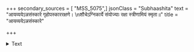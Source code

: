 +++
secondary_sources = [ "MSS_5075",]
jsonClass = "Subhaashita"
text = "आयव्ययेऽन्नसंस्कारे गृहोपस्काररक्षणे।  \nशौचेऽग्निकार्ये संयोज्याः रक्षा स्त्रीणामियं स्मृता॥"
title = "आयव्ययेऽन्नसंस्कारे"

+++

<details><summary>Text</summary>

आयव्ययेऽन्नसंस्कारे गृहोपस्काररक्षणे।  
शौचेऽग्निकार्ये संयोज्याः रक्षा स्त्रीणामियं स्मृता॥
</details>
